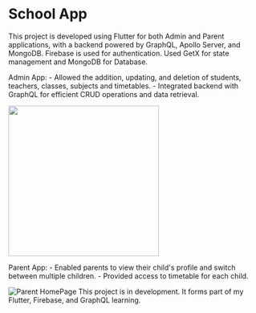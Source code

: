 # School App

This project is developed using Flutter for both Admin and Parent applications, with a backend powered by GraphQL, Apollo Server, and MongoDB. Firebase is used for authentication. Used GetX for state management and MongoDB for Database.

Admin App: - Allowed the addition, updating, and deletion of students, teachers, classes, subjects and timetables. - Integrated backend with GraphQL for efficient CRUD operations and data retrieval.

<img src="../screenshots/admin_dashboard.jpg" width="300"/>

Parent App: - Enabled parents to view their child's profile and switch between multiple children. - Provided access to timetable for each child.

![Parent HomePage](./screenshots/parent_homepage.jpg)
This project is in development.
It forms part of my Flutter, Firebase, and GraphQL learning.
